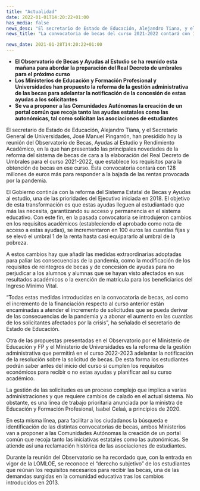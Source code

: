 ```yaml
---
title: "Actualidad"   
date: 2022-01-01T14:20:22+01:00
has_media: false
news_desc: "El secretario de Estado de Educación, Alejandro Tiana, y el Secretario General de Universidades, José Manuel Pingarrón, han presidido hoy la reunión del Observatorio de Becas, Ayudas al Estudio y Rendimiento Académico, en la que han presentado las principales novedades de la reforma del sistema de becas de cara a la elaboración del Real Decreto de Umbrales para el curso 2021-2022, que establece los requisitos para la obtención de becas en ese curso. Esta convocatoria contará con 128 millones de euros más para responder a la bajada de las rentas provocada por la pandemia."
news_title: "La convocatoria de becas del curso 2021-2022 contará con 128 millones de euros adicionales para hacer frente al impacto de la pandemia en las rentas"

news_date: 2021-01-28T14:20:22+01:00
---
```

<ul>
<li><b>El Observatorio de Becas y Ayudas al Estudio se ha reunido esta ma&ntilde;ana para abordar la preparaci&oacute;n del Real Decreto de umbrales para el pr&oacute;ximo curso</b></li>
<li><b>Los Ministerios de Educaci&oacute;n y Formaci&oacute;n Profesional y Universidades han propuesto la reforma de la gesti&oacute;n administrativa de las becas para adelantar la notificaci&oacute;n de la concesi&oacute;n de estas ayudas a los solicitantes</b></li>
<li><b>Se va a proponer a las Comunidades Aut&oacute;nomas la creaci&oacute;n de un portal com&uacute;n que recoja tanto las ayudas estatales como las auton&oacute;micas, tal como solicitan las asociaciones de estudiantes</b></li>
</ul>
<p>El secretario de Estado de Educaci&oacute;n, Alejandro Tiana, y el Secretario General de Universidades, Jos&eacute; Manuel Pingarr&oacute;n, han presidido hoy la reuni&oacute;n del Observatorio de Becas, Ayudas al Estudio y Rendimiento Acad&eacute;mico, en la que han presentado las principales novedades de la reforma del sistema de becas de cara a la elaboraci&oacute;n del Real Decreto de Umbrales para el curso 2021-2022, que establece los requisitos para la obtenci&oacute;n de becas en ese curso. Esta convocatoria contar&aacute; con 128 millones de euros m&aacute;s para responder a la bajada de las rentas provocada por la pandemia.</p>
<p>El Gobierno contin&uacute;a con la reforma del Sistema Estatal de Becas y Ayudas al estudio, una de las prioridades del Ejecutivo iniciada en 2018. El objetivo de esta transformaci&oacute;n es que estas ayudas lleguen al estudiantado que m&aacute;s las necesita, garantizando su acceso y permanencia en el sistema educativo. Con este fin, en la pasada convocatoria se introdujeron cambios en los requisitos acad&eacute;micos (estableciendo el aprobado como nota de acceso a estas ayudas), se incrementaron en 100 euros las cuant&iacute;as fijas y se elev&oacute; el umbral 1 de la renta hasta casi equipararlo al umbral de la pobreza.</p>
<p>A estos cambios hay que a&ntilde;adir las medidas extraordinarias adoptadas para paliar las consecuencias de la pandemia, como la modificaci&oacute;n de los requisitos de reintegros de becas y de concesi&oacute;n de ayudas para no perjudicar a los alumnos y alumnas que se hayan visto afectados en sus resultados acad&eacute;micos o la exenci&oacute;n de matr&iacute;cula para los beneficiarios del Ingreso M&iacute;nimo Vital.</p>
<p>&ldquo;Todas estas medidas introducidas en la convocatoria de becas, as&iacute; como el incremento de la financiaci&oacute;n respecto al curso anterior est&aacute;n encaminadas a atender el incremento de solicitudes que se pueda derivar de las consecuencias de la pandemia y a abonar el aumento en las cuant&iacute;as de los solicitantes afectados por la crisis&rdquo;, ha se&ntilde;alado el secretario de Estado de Educaci&oacute;n.</p>
<p>Otra de las propuestas presentadas en el Observatorio por el Ministerio de Educaci&oacute;n y FP y el Ministerio de Universidades es la reforma de la gesti&oacute;n administrativa que permitir&aacute; en el curso 2022-2023 adelantar la notificaci&oacute;n de la resoluci&oacute;n sobre la solicitud de becas. De esta forma los estudiantes podr&aacute;n saber antes del inicio del curso si cumplen los requisitos econ&oacute;micos para recibir o no estas ayudas y planificar as&iacute; su curso acad&eacute;mico.</p>
<p>La gesti&oacute;n de las solicitudes es un proceso complejo que implica a varias administraciones y que requiere cambios de calado en el actual sistema. No obstante, es una l&iacute;nea de trabajo prioritaria anunciada por la ministra de Educaci&oacute;n y Formaci&oacute;n Profesional, Isabel Cela&aacute;, a principios de 2020.</p>
<p>En esta misma l&iacute;nea, para facilitar a los ciudadanos la b&uacute;squeda e identificaci&oacute;n de las distintas convocatorias de becas, ambos Ministerios van a proponer a las Comunidades Aut&oacute;nomas la creaci&oacute;n de un portal com&uacute;n que recoja tanto las iniciativas estatales como las auton&oacute;micas. Se atiende as&iacute; una reclamaci&oacute;n hist&oacute;rica de las asociaciones de estudiantes.</p>
<p>Durante la reuni&oacute;n del Observatorio se ha recordado que, con la entrada en vigor de la LOMLOE, se reconoce el &ldquo;derecho subjetivo&rdquo; de los estudiantes que re&uacute;nan los requisitos necesarios para recibir las becas, una de las demandas surgidas en la comunidad educativa tras los cambios introducidos en 2013.</p>